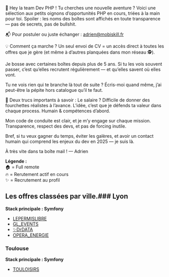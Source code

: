 🎯 Hey la team Dev PHP !
Tu cherches une nouvelle aventure ? Voici une sélection aux petits oignons d’opportunités PHP en cours, triées à la main pour toi.
Spoiler : les noms des boîtes sont affichés en toute transparence — pas de secrets, pas de bullshit.


📬 Pour postuler ou juste échanger : adrien@mobiskill.fr


💡 Comment ça marche ?
Un seul envoi de CV = un accès direct à toutes les offres que je gère (et même à d’autres planquées dans mon réseau 🕵️).


Je bosse avec certaines boîtes depuis plus de 5 ans. Si tu les vois souvent passer, c’est qu’elles recrutent régulièrement — et qu’elles savent où elles vont.


Tu ne vois rien qui te branche là tout de suite ? Écris-moi quand même, j’ai peut-être la pépite hors catalogue qu’il te faut.


💬 Deux trucs importants à savoir :
Le salaire ? Difficile de donner des fourchettes réalistes à l’avance. L’idée, c’est que je défends ta valeur dans chaque process. Humain & compétences d’abord.


Mon code de conduite est clair, et je m’y engage sur chaque mission. Transparence, respect des devs, et pas de forcing inutile.


Bref, si tu veux gagner du temps, éviter les galères, et avoir un contact humain qui comprend les enjeux du dev en 2025 — je suis là.


À très vite dans ta boîte mail !
— Adrien

<b>Légende : </b></br>
🏠 = Full remote</br>
🔥 = Rerutement actif en cours</br>
✨ = Recrutement au profil

<!-- START:OFFRES_VILLE_STACK -->
## Les offres classées par ville.### Lyon
**Stack principale : Symfony**
- [LEPERMISLIBRE](LEPERMISLIBRE.md)
- [GL_EVENTS](GL_EVENTS.md)
- [✨DrDATA](✨DrDATA.md)
- [OPERA_ENERGIE](OPERA_ENERGIE.md)


### Toulouse
**Stack principale : Symfony**
- [TOULOISIRS](TOULOISIRS.md)


<!-- END:OFFRES_VILLE_STACK -->
